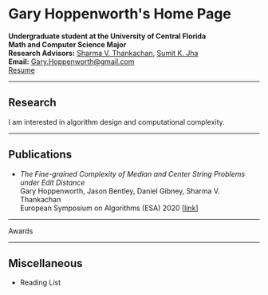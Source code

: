 # Gary Hoppenworth's Home Page

**Undergraduate student at the University of Central Florida**  
**Math and Computer Science Major**  
**Research Advisors:** [Sharma V. Thankachan](http://www.cs.ucf.edu/~sharma/), [Sumit K. Jha](https://sumitkumarjha.com/)  
**Email:** [Gary.Hoppenworth@gmail.com]()  
[Resume](./data/resume.pdf)
***
## Research  
I am interested in algorithm design and computational complexity. 
***
## Publications
* *The Fine-grained Complexity of Median and Center String Problems under Edit Distance*  
   Gary Hoppenworth, Jason Bentley, Daniel Gibney, Sharma V. Thankachan  
   European Symposium on Algorithms (ESA) 2020 [[link](https://www.cs.ucf.edu/~sharma/papers/k_Edit_Distance.pdf)]
***
Awards 
***
## Miscellaneous
* Reading List
